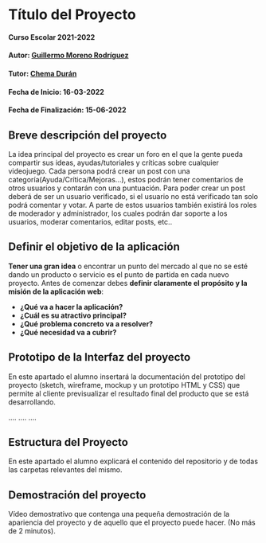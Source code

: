 # Título del Proyecto

#### Curso Escolar 2021-2022
#### Autor: [Guillermo Moreno Rodríguez](https://github.com/guille3218)
#### Tutor: [Chema Durán](https://github.com/chemaduran)
#### Fecha de Inicio: 16-03-2022
#### Fecha de Finalización: 15-06-2022

## Breve descripción del proyecto

La idea principal del proyecto es crear un foro en el que la gente pueda compartir sus ideas, ayudas/tutoriales y críticas sobre cualquier videojuego. Cada persona podrá crear un post con una categoría(Ayuda/Crítica/Mejoras...), estos podrán tener comentarios de otros usuarios y contarán con una puntuación. Para poder crear un post deberá de ser un usuario verificado, si el usuario no está verificado tan solo podrá comentar y votar. A parte de estos usuarios también existirá los roles de moderador y administrador, los cuales podrán dar soporte a los usuarios, moderar comentarios, editar posts, etc..


## Definir el objetivo de la aplicación
**Tener una gran idea** o encontrar un punto del mercado al que no se esté dando un producto o servicio es el punto de partida en cada nuevo proyecto. Antes de comenzar debes **definir claramente el propósito y la misión de la aplicación web**:

- **¿Qué va a hacer la aplicación?**
- **¿Cuál es su atractivo principal?** 
- **¿Qué problema concreto va a resolver?** 
- **¿Qué necesidad va a cubrir?**

## Prototipo de la Interfaz del proyecto

En este apartado el alumno insertará la documentación del prototipo del proyecto (sketch, wireframe, mockup y un prototipo HTML y CSS)  que permite al cliente previsualizar el resultado final del producto que se está desarrollando.

....
....
....

## Estructura del Proyecto

En este apartado el alumno explicará el contenido del repositorio y de todas las carpetas relevantes del mismo.

## Demostración del proyecto

Vídeo demostrativo que contenga una pequeña demostración de la apariencia del proyecto y de aquello que el proyecto puede hacer. (No más de 2 minutos).
